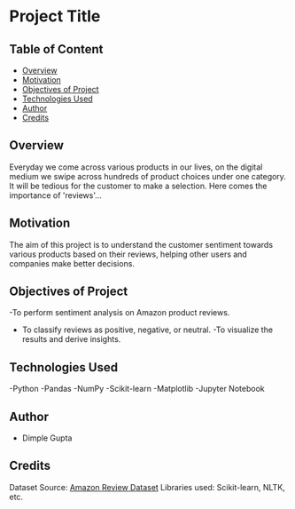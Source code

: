 # Project Title

## Table of Content
- [Overview](#overview)
- [Motivation](#motivation)
- [Objectives of Project](#objectives-of-project)
- [Technologies Used](#technologies-used)
- [Author](#author)
- [Credits](#credits)

## Overview
Everyday we come across various products in our lives, on the digital medium we swipe across hundreds of product choices under one category. It will be tedious for the customer to make a selection. Here comes the importance of 'reviews'...

## Motivation
The aim of this project is to understand the customer sentiment towards various products based on their reviews, helping other users and companies make better decisions.

## Objectives of Project
-To perform sentiment analysis on Amazon product reviews.
- To classify reviews as positive, negative, or neutral.
-To visualize the results and derive insights.

## Technologies Used
-Python
-Pandas
-NumPy
-Scikit-learn
-Matplotlib
-Jupyter Notebook

## Author
- Dimple Gupta

## Credits
Dataset Source: [Amazon Review Dataset](https://www.kaggle.com/datasets/eswarchandt/amazon-music-reviews)
Libraries used: Scikit-learn, NLTK, etc.
